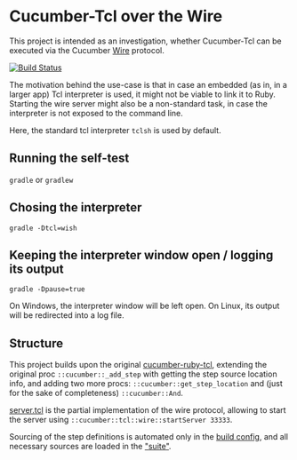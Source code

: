 # Cucumber-Tcl over the Wire #

This project is intended as an investigation, whether Cucumber-Tcl can be executed via the Cucumber [Wire](http://www.relishapp.com/cucumber/cucumber/docs/wire-protocol) protocol.

[![Build Status](https://travis-ci.org/d-led/cucumber-tcl-wire.svg?branch=master)](https://travis-ci.org/d-led/cucumber-tcl-wire)

The motivation behind the use-case is that in case an embedded (as in, in a larger app) Tcl interpreter is used, it might not be viable to link it to Ruby. Starting the wire server might also be a non-standard task, in case the interpreter is not exposed to the command line.

Here, the standard tcl interpreter `tclsh` is used by default. 

## Running the self-test ##

`gradle` or `gradlew`

## Chosing the interpreter ##

`gradle -Dtcl=wish`

## Keeping the interpreter window open / logging its output ## 

`gradle -Dpause=true`

On Windows, the interpreter window will be left open. On Linux, its output will be redirected into a log file.

## Structure ##

This project builds upon the original [cucumber-ruby-tcl](https://github.com/cucumber/cucumber-ruby-tcl.git), extending the original proc `::cucumber::_add_step` with getting the step source location info, and adding two more procs: `::cucumber::get_step_location` and (just for the sake of completeness) `::cucumber::And`.

[server.tcl](src/main/tcl/server.tcl) is the partial implementation of the wire protocol, allowing to start the server using `::cucumber::tcl::wire::startServer 33333`.

Sourcing of the step definitions is automated only in the [build config](build.gradle), and all necessary sources are loaded in the ["suite"](src/test/tcl/step_definitions/suite.tcl).
